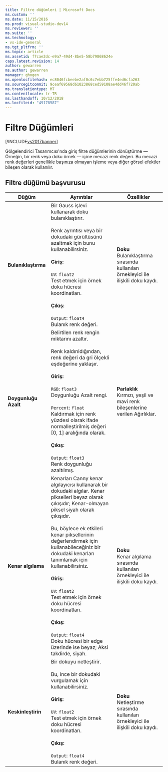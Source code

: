 ```yaml
---
title: Filtre düğümleri | Microsoft Docs
ms.custom: ''
ms.date: 11/15/2016
ms.prod: visual-studio-dev14
ms.reviewer: ''
ms.suite: ''
ms.technology:
- vs-ide-general
ms.tgt_pltfrm: ''
ms.topic: article
ms.assetid: f7cae2dc-e9a7-49d4-8be5-58b79868624e
caps.latest.revision: 14
author: gewarren
ms.author: gewarren
manager: ghogen
ms.openlocfilehash: ec8046fcbeebe2af0c6c7ebb725ffe4ed6cfa263
ms.sourcegitcommit: 9ceaf69568d61023868ced59108ae4dd46f720ab
ms.translationtype: MT
ms.contentlocale: tr-TR
ms.lasthandoff: 10/12/2018
ms.locfileid: "49178587"
---
```

# <a name="filter-nodes"></a>Filtre Düğümleri
[!INCLUDE[vs2017banner](../includes/vs2017banner.md)]

Gölgelendirici Tasarımcısı'nda giriş filtre düğümlerinin dönüştürme — Örneğin, bir renk veya doku örnek — içine mecazi renk değeri. Bu mecazi renk değerleri genellikle başınıza olmayan işleme veya diğer görsel efektler bileşen olarak kullanılır.  
  
## <a name="filter-node-reference"></a>Filtre düğümü başvurusu  
  
|Düğüm|Ayrıntılar|Özellikler|  
|----------|-------------|----------------|  
|**Bulanıklaştırma**|Bir Gauss işlevi kullanarak doku bulanıklaştırır.<br /><br /> Renk ayrıntısı veya bir dokudaki gürültüsünü azaltmak için bunu kullanabilirsiniz.<br /><br /> **Giriş:**<br /><br /> `UV`: `float2`<br /> Test etmek için örnek doku hücresi koordinatları.<br /><br /> **Çıkış:**<br /><br /> `Output`: `float4`<br /> Bulanık renk değeri.|**Doku**<br /> Bulanıklaştırma sırasında kullanılan örnekleyici ile ilişkili doku kaydı.|  
|**Doygunluğu Azalt**|Belirtilen renk rengin miktarını azaltır.<br /><br /> Renk kaldırıldığından, renk değeri da gri ölçekli eşdeğerine yaklaşır.<br /><br /> **Giriş:**<br /><br /> `RGB`: `float3`<br /> Doygunluğu Azalt rengi.<br /><br /> `Percent`: `float`<br /> Kaldırmak için renk yüzdesi olarak ifade normalleştirilmiş değeri [0, 1] aralığında olarak.<br /><br /> **Çıkış:**<br /><br /> `Output`: `float3`<br /> Renk doygunluğu azaltılmış.|**Parlaklık**<br /> Kırmızı, yeşil ve mavi renk bileşenlerine verilen Ağırlıklar.|  
|**Kenar algılama**|Kenarları Canny kenar algılayıcısı kullanarak bir dokudaki algılar. Kenar pikselleri beyaz olarak çıkışıdır; Kenar-olmayan piksel siyah olarak çıkışıdır.<br /><br /> Bu, böylece ek etkileri kenar piksellerinin değerlendirmek için kullanabileceğiniz bir dokudaki kenarları tanımlamak için kullanabilirsiniz.<br /><br /> **Giriş:**<br /><br /> `UV`: `float2`<br /> Test etmek için örnek doku hücresi koordinatları.<br /><br /> **Çıkış:**<br /><br /> `Output`: `float4`<br /> Doku hücresi bir edge üzerinde ise beyaz; Aksi takdirde, siyah.|**Doku**<br /> Kenar algılama sırasında kullanılan örnekleyici ile ilişkili doku kaydı.|  
|**Keskinleştirin**|Bir dokuyu netleştirir.<br /><br /> Bu, ince bir dokudaki vurgulamak için kullanabilirsiniz.<br /><br /> **Giriş:**<br /><br /> `UV`: `float2`<br /> Test etmek için örnek doku hücresi koordinatları.<br /><br /> **Çıkış:**<br /><br /> `Output`: `float4`<br /> Bulanık renk değeri.|**Doku**<br /> Netleştirme sırasında kullanılan örnekleyici ile ilişkili doku kaydı.|



